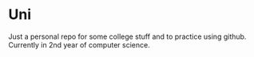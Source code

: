 # Uni
Just a personal repo for some college stuff and to practice using github.
Currently in 2nd year of computer science.
